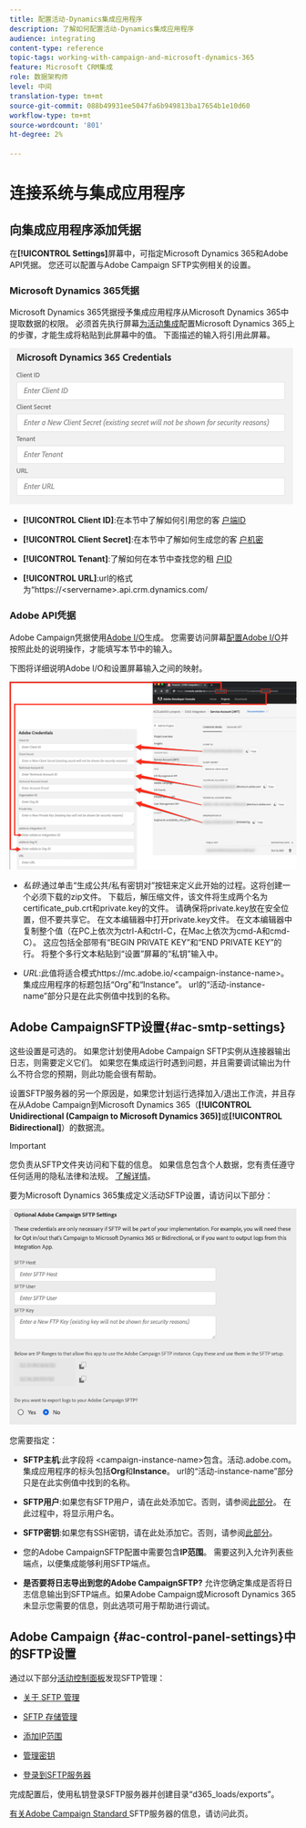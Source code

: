 ```yaml
---
title: 配置活动-Dynamics集成应用程序
description: 了解如何配置活动-Dynamics集成应用程序
audience: integrating
content-type: reference
topic-tags: working-with-campaign-and-microsoft-dynamics-365
feature: Microsoft CRM集成
role: 数据架构师
level: 中间
translation-type: tm+mt
source-git-commit: 088b49931ee5047fa6b949813ba17654b1e10d60
workflow-type: tm+mt
source-wordcount: '801'
ht-degree: 2%

---
```



# 连接系统与集成应用程序

## 向集成应用程序添加凭据

在&#x200B;**[!UICONTROL Settings]**&#x200B;屏幕中，可指定Microsoft Dynamics 365和Adobe API凭据。 您还可以配置与Adobe Campaign SFTP实例相关的设置。

### Microsoft Dynamics 365凭据

Microsoft Dynamics 365凭据授予集成应用程序从Microsoft Dynamics 365中提取数据的权限。  必须首先执行屏幕[为活动集成](../../integrating/using/d365-acs-configure-d365.md)配置Microsoft Dynamics 365上的步骤，才能生成将粘贴到此屏幕中的值。 下面描述的输入将引用此屏幕。

![](assets/do-not-localize/d365-to-acs-ui-page-workflows-settings-d365.png)

* **[!UICONTROL Client ID]**:在本节中了解如何引用您的客 [户端ID](../../integrating/using/d365-acs-configure-d365.md#register-a-new-app)

* **[!UICONTROL Client Secret]**:在本节中了解如何生成您的客 [户机密](../../integrating/using/d365-acs-configure-d365.md#generate-a-client-secret)

* **[!UICONTROL Tenant]**:了解如何在本节中查找您的租 [户ID](../../integrating/using/d365-acs-configure-d365.md#get-the-tenant-id)

* **[!UICONTROL URL]**:url的格式为“https://&lt;servername>.api.crm.dynamics.com/

### Adobe API凭据

Adobe Campaign凭据使用[Adobe I/O](https://www.adobe.io/)生成。 您需要访问屏幕[配置Adobe I/O](../../integrating/using/d365-acs-configure-adobe-io.md)并按照此处的说明操作，才能填写本节中的输入。

下图将详细说明Adobe I/O和设置屏幕输入之间的映射。

![](assets/do-not-localize/d365-to-acs-ui-page-workflows-settings-adobeio.png)

* *私钥*:通过单击“生成公共/私有密钥对”按钮来定义此开始的过程。这将创建一个必须下载的zip文件。 下载后，解压缩文件，该文件将生成两个名为certificate_pub.crt和private.key的文件。 请确保将private.key放在安全位置，但不要共享它。 在文本编辑器中打开private.key文件。 在文本编辑器中复制整个值（在PC上依次为ctrl-A和ctrl-C，在Mac上依次为cmd-A和cmd-C）。 这应包括全部带有“BEGIN PRIVATE KEY”和“END PRIVATE KEY”的行。 将整个多行文本粘贴到“设置”屏幕的“私钥”输入中。

* *URL*:此值将适合模式https\://mc.adobe.io/&lt;campaign-instance-name>。集成应用程序的标题包括“Org”和“Instance”。 url的“活动-instance-name”部分只是在此实例值中找到的名称。

## Adobe CampaignSFTP设置{#ac-smtp-settings}

这些设置是可选的。 如果您计划使用Adobe Campaign SFTP实例从连接器输出日志，则需要定义它们。 如果您在集成运行时遇到问题，并且需要调试输出为什么不符合您的预期，则此功能会很有帮助。

设置SFTP服务器的另一个原因是，如果您计划运行选择加入/退出工作流，并且存在从Adobe Campaign到Microsoft Dynamics 365（**[!UICONTROL Unidirectional (Campaign to Microsoft Dynamics 365)]**&#x200B;或&#x200B;**[!UICONTROL Bidirectional]**）的数据流。

>[!IMPORTANT]
>
>您负责从SFTP文件夹访问和下载的信息。 如果信息包含个人数据，您有责任遵守任何适用的隐私法律和法规。 [了解详情](../../integrating/using/d365-acs-notices-and-recommendations.md#acs-msdyn-manage-privacy)。


要为Microsoft Dynamics 365集成定义活动SFTP设置，请访问以下部分：

![](assets/do-not-localize/d365-to-acs-ui-page-workflows-settings-sftp.png)

您需要指定：

* **SFTP主机**:此字段将 &lt;campaign-instance-name>包含。活动.adobe.com。集成应用程序的标头包括&#x200B;**Org**&#x200B;和&#x200B;**Instance**。 url的“活动-instance-name”部分只是在此实例值中找到的名称。

* **SFTP用户**:如果您有SFTP用户，请在此处添加它。否则，请参阅[此部分](#ac-control-panel-settings)。 在此过程中，将显示用户名。

* **SFTP密钥**:如果您有SSH密钥，请在此处添加它。否则，请参阅[此部分](#ac-control-panel-settings)。

* 您的Adobe CampaignSFTP配置中需要包含&#x200B;**IP范围**。 需要这列入允许列表些端点，以便集成能够利用SFTP端点。

* **是否要将日志导出到您的Adobe CampaignSFTP?** 允许您确定集成是否将日志信息输出到SFTP端点。如果Adobe Campaign或Microsoft Dynamics 365未显示您需要的信息，则此选项可用于帮助进行调试。

## Adobe Campaign {#ac-control-panel-settings}中的SFTP设置

通过以下部分[活动控制面板](https://experienceleague.adobe.com/docs/control-panel/using/control-panel-home.html?lang=zh-Hans)发现SFTP管理：

* [关于 SFTP 管理](https://experienceleague.adobe.com/docs/control-panel/using/sftp-management/about-sftp-management.html?lang=en#sftp-management)

* [SFTP 存储管理](https://experienceleague.adobe.com/docs/control-panel/using/sftp-management/key-management.html?lang=en#installing-ssh-key)

* [添加IP范围](https://experienceleague.adobe.com/docs/control-panel/using/sftp-management/ip-range-allow-listing.html?lang=en#sftp-management)

* [管理密钥](https://experienceleague.adobe.com/docs/control-panel/using/sftp-management/key-management.html?lang=en#sftp-management)

* [登录到SFTP服务器](https://experienceleague.adobe.com/docs/control-panel/using/sftp-management/logging-into-sftp-server.html?lang=en#sftp-management)

完成配置后，使用私钥登录SFTP服务器并创建目录“d365_loads/exports”。

[有关Adobe Campaign Standard ](https://experienceleague.adobe.com/docs/campaign-standard-learn/control-panel/sftp-management/monitoring-server-capacity.html?lang=en#sftp-management) SFTP服务器的信息，请访问此页。
